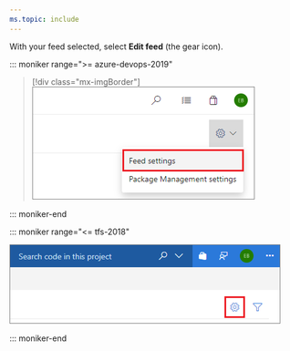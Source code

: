 ```yaml
---
ms.topic: include
---
```


With your feed selected, select **Edit feed** (the gear icon).

::: moniker range=">= azure-devops-2019"

> [!div class="mx-imgBorder"] 
>![Edit feed button](_img/editfeed-azure-devops-newnav.png)
> 

::: moniker-end

::: moniker range="<= tfs-2018"

![Edit feed button](_img/editfeed.png)

::: moniker-end
